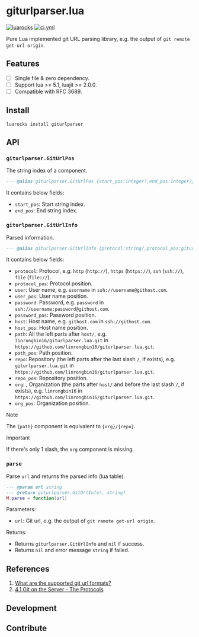 # giturlparser.lua

<a href="https://luarocks.org/modules/linrongbin16/giturlparser"><img alt="luarocks" src="https://custom-icon-badges.demolab.com/luarocks/v/linrongbin16/giturlparser?label=LuaRocks&labelColor=2C2D72&logo=tag&logoColor=fff&color=blue" /></a>
<a href="https://github.com/linrongbin16/giturlparser.lua/actions/workflows/ci.yml"><img alt="ci.yml" src="https://img.shields.io/github/actions/workflow/status/linrongbin16/giturlparser.lua/ci.yml?label=GitHub%20CI&labelColor=181717&logo=github&logoColor=fff" /></a>

Pure Lua implemented git URL parsing library, e.g. the output of `git remote get-url origin`.

## Features

- [ ] Single file & zero dependency.
- [ ] Support lua >= 5.1, luajit >= 2.0.0.
- [ ] Compatible with RFC 3689.

## Install

`luarocks install giturlparser`

## API

### `giturlparser.GitUrlPos`

The string index of a component.

```lua
--- @alias giturlparser.GitUrlPos {start_pos:integer?,end_pos:integer?}
```

It contains below fields:

- `start_pos`: Start string index.
- `end_pos`: End string index.

### `giturlparser.GitUrlInfo`

Parsed information.

```lua
--- @alias giturlparser.GitUrlInfo {protocol:string?,protocol_pos:giturlparser.GitUrlPos?,user:string?,user_pos:giturlparser.GitUrlPos?,password:string?,password_pos:giturlparser.GitUrlPos?,host:string?,host_pos:giturlparser.GitUrlPos?,org:string?,org_pos:giturlparser.GitUrlPos?,repo:string,repo_pos:giturlparser.GitUrlPos,path:string,path_pos:giturlparser.GitUrlPos}
```

It contains below fields:

- `protocol`: Protocol, e.g. `http` (`http://`), `https` (`https://`), `ssh` (`ssh://`), `file` (`file://`).
- `protocol_pos`: Protocol position.
- `user`: User name, e.g. `username` in `ssh://username@githost.com`.
- `user_pos`: User name position.
- `password`: Password, e.g. `password` in `ssh://username:password@githost.com`.
- `password_pos`: Password position.
- `host`: Host name, e.g. `githost.com` in `ssh://githost.com`.
- `host_pos`: Host name position.
- `path`: All the left parts after `host/`, e.g. `linrongbin16/giturlparser.lua.git` in `https://github.com/linrongbin16/giturlparser.lua.git`.
- `path_pos`: Path position.
- `repo`: Repository (the left parts after the last slash `/`, if exists), e.g. `giturlparser.lua.git` in `https://github.com/linrongbin16/giturlparser.lua.git`.
- `repo_pos`: Repository position.
- `org`: , Organization (the parts after `host/` and before the last slash `/`, if exists), e.g. `linrongbin16` in `https://github.com/linrongbin16/giturlparser.lua.git`.
- `org_pos`: Organization position.

> [!NOTE]
>
> The `{path}` component is equivalent to `{org}/{repo}`.

> [!IMPORTANT]
>
> If there's only 1 slash, the `org` component is missing.

### `parse`

Parse `url` and returns the parsed info (lua table).

```lua
--- @param url string
--- @return giturlparser.GitUrlInfo?, string?
M.parse = function(url)
```

Parameters:

- `url`: Git url, e.g. the output of `git remote get-url origin`.

Returns:

- Returns `giturlparser.GitUrlInfo` and `nil` if success.
- Returns `nil` and error message `string` if failed.

## References

1. [What are the supported git url formats?](https://stackoverflow.com/questions/31801271/what-are-the-supported-git-url-formats)
2. [4.1 Git on the Server - The Protocols](https://git-scm.com/book/en/v2/Git-on-the-Server-The-Protocols)

## Development

## Contribute

